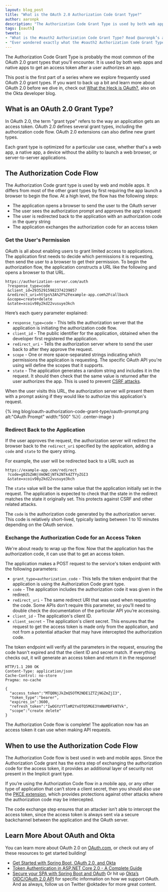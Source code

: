 ```yaml
---
layout: blog_post
title: "What is the OAuth 2.0 Authorization Code Grant Type?"
author: aaronpk
description: "The Authorization Code Grant Type is used by both web apps and native apps to get an access token after a user authorizes an app. This post is the first part of a series where we explore the frequently used OAuth 2.0 grant types."
tags: [oauth]
tweets:
- "What is the #oauth2 Authorization Code Grant Type? Read @aaronpk’s article here:"
- "Ever wondered exactly what the #oauth2 Authorization Code Grant Type was for? Now you can stop wondering! ;)"
---
```


The Authorization Code Grant Type is probably the most common of the OAuth 2.0 grant types that you'll encounter. It is used by both web apps and native apps to get an access token after a user authorizes an app.

This post is the first part of a series where we explore frequently used OAuth 2.0 grant types. If you want to back up a bit and learn more about OAuth 2.0 before we dive in, check out [What the Heck is OAuth?](/blog/2017/06/21/what-the-heck-is-oauth), also on the Okta developer blog.

## What is an OAuth 2.0 Grant Type?

In OAuth 2.0, the term "grant type" refers to the way an application gets an access token. OAuth 2.0 defines several grant types, including the authorization code flow. OAuth 2.0 extensions can also define new grant types.

Each grant type is optimized for a particular use case, whether that's a web app, a native app, a device without the ability to launch a web browser, or server-to-server applications.

## The Authorization Code Flow

The Authorization Code grant type is used by web and mobile apps. It differs from most of the other grant types by first requiring the app launch a browser to begin the flow. At a high level, the flow has the following steps:

* The application opens a browser to send the user to the OAuth server
* The user sees the authorization prompt and approves the app's request
* The user is redirected back to the application with an authorization code in the query string
* The application exchanges the authorization code for an access token

### Get the User's Permission

OAuth is all about enabling users to grant limited access to applications. The application first needs to decide which permissions it is requesting, then send the user to a browser to get their permission. To begin the authorization flow, the application constructs a URL like the following and opens a browser to that URL.

```
https://authorization-server.com/auth
 ?response_type=code
 &client_id=29352915982374239857
 &redirect_uri=https%3A%2F%2Fexample-app.com%2Fcallback
 &scope=create+delete
 &state=xcoiv98y2kd22vusuye3kch
```

Here’s each query parameter explained:

* `response_type=code` - This tells the authorization server that the application is initiating the authorization code flow.
* `client_id` - The public identifier for the application, obtained when the developer first registered the application.
* `redirect_uri` - Tells the authorization server where to send the user back to after they approve the request.
* `scope` - One or more space-separated strings indicating which permissions the application is requesting. The specific OAuth API you're using will define the scopes that it supports.
* `state` - The application generates a random string and includes it in the request. It should then check that the same value is returned after the user authorizes the app. This is used to prevent [CSRF attacks](https://www.owasp.org/index.php/Cross-Site_Request_Forgery_%28CSRF%29).

When the user visits this URL, the authorization server will present them with a prompt asking if they would like to authorize this application's request.

{% img blog/oauth-authorization-code-grant-type/oauth-prompt.png alt:"OAuth Prompt" width:"500" %}{: .center-image }

### Redirect Back to the Application

If the user approves the request, the authorization server will redirect the browser back to the `redirect_uri` specified by the application, adding a `code` and `state` to the query string.

For example, the user will be redirected back to a URL such as

```
https://example-app.com/redirect
 ?code=g0ZGZmNjVmOWIjNTk2NTk4ZTYyZGI3
 &state=xcoiv98y2kd22vusuye3kch
```

The `state` value will be the same value that the application initially set in the request. The application is expected to check that the state in the redirect matches the state it originally set. This protects against CSRF and other related attacks.

The `code` is the authorization code generated by the authorization server. This code is relatively short-lived, typically lasting between 1 to 10 minutes depending on the OAuth service.

### Exchange the Authorization Code for an Access Token

We're about ready to wrap up the flow. Now that the application has the authorization code, it can use that to get an access token.

The application makes a POST request to the service's token endpoint with the following parameters:

* `grant_type=authorization_code` - This tells the token endpoint that the application is using the Authorization Code grant type.
* `code` - The application includes the authorization code it was given in the redirect.
* `redirect_uri` - The same redirect URI that was used when requesting the code. Some APIs don’t require this parameter, so you’ll need to double check the documentation of the particular API you’re accessing.
* `client_id` - The application's client ID.
* `client_secret` - The application's client secret. This ensures that the request to get the access token is made only from the application, and not from a potential attacker that may have intercepted the authorization code.

The token endpoint will verify all the parameters in the request, ensuring the code hasn't expired and that the client ID and secret match. If everything checks out, it will generate an access token and return it in the response!

```
HTTP/1.1 200 OK
Content-Type: application/json
Cache-Control: no-store
Pragma: no-cache

{
  "access_token":"MTQ0NjJkZmQ5OTM2NDE1ZTZjNGZmZjI3",
  "token_type":"bearer",
  "expires_in":3600,
  "refresh_token":"IwOGYzYTlmM2YxOTQ5MGE3YmNmMDFkNTVk",
  "scope":"create delete"
}
```

The Authorization Code flow is complete! The application now has an access token it can use when making API requests.


## When to use the Authorization Code Flow

The Authorization Code flow is best used in web and mobile apps. Since the Authorization Code grant has the extra step of exchanging the authorization code for the access token, it provides an additional layer of security not present in the Implicit grant type.

If you’re using the Authorization Code flow in a mobile app, or any other type of application that can’t store a client secret, then you should also use the [PKCE extension](https://www.oauth.com/oauth2-servers/pkce/), which provides protections against other attacks where the authorization code may be intercepted.

The code exchange step ensures that an attacker isn’t able to intercept the access token, since the access token is always sent via a secure backchannel between the application and the OAuth server.

## Learn More About OAuth and Okta

You can learn more about OAuth 2.0 on [OAuth.com](https://www.oauth.com/), or check out any of these resources to get started building!
* [Get Started with Spring Boot, OAuth 2.0, and Okta](/blog/2017/03/21/spring-boot-oauth)
* [Token Authentication in ASP.NET Core 2.0 - A Complete Guide](/blog/2018/03/23/token-authentication-aspnetcore-complete-guide)
* [Secure your SPA with Spring Boot and OAuth](/blog/2017/10/27/secure-spa-spring-boot-oauth)
Or hit up [Okta’s OIDC/OAuth 2.0 API](/docs/api/resources/oidc) for specific information on how we support OAuth. And as always, follow us on Twitter @oktadev for more great content.

